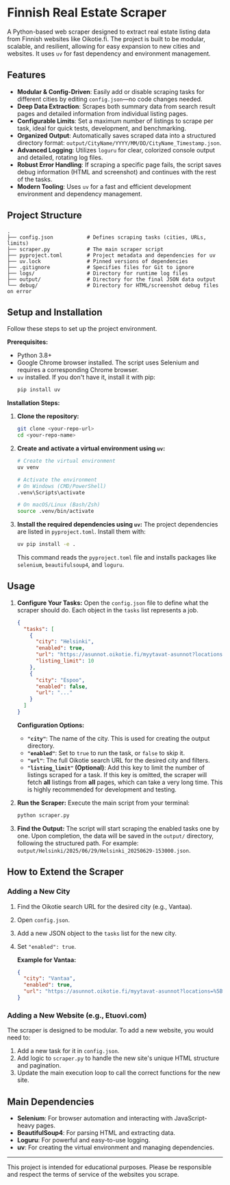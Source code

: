 # Finnish Real Estate Scraper

A Python-based web scraper designed to extract real estate listing data from Finnish websites like Oikotie.fi. The project is built to be modular, scalable, and resilient, allowing for easy expansion to new cities and websites. It uses `uv` for fast dependency and environment management.

## Features

-   **Modular & Config-Driven**: Easily add or disable scraping tasks for different cities by editing `config.json`—no code changes needed.
-   **Deep Data Extraction**: Scrapes both summary data from search result pages and detailed information from individual listing pages.
-   **Configurable Limits**: Set a maximum number of listings to scrape per task, ideal for quick tests, development, and benchmarking.
-   **Organized Output**: Automatically saves scraped data into a structured directory format: `output/CityName/YYYY/MM/DD/CityName_Timestamp.json`.
-   **Advanced Logging**: Utilizes `loguru` for clear, colorized console output and detailed, rotating log files.
-   **Robust Error Handling**: If scraping a specific page fails, the script saves debug information (HTML and screenshot) and continues with the rest of the tasks.
-   **Modern Tooling**: Uses `uv` for a fast and efficient development environment and dependency management.

## Project Structure

```
.
├── config.json           # Defines scraping tasks (cities, URLs, limits)
├── scraper.py            # The main scraper script
├── pyproject.toml        # Project metadata and dependencies for uv
├── uv.lock               # Pinned versions of dependencies
├── .gitignore            # Specifies files for Git to ignore
├── logs/                 # Directory for runtime log files
├── output/               # Directory for the final JSON data output
└── debug/                # Directory for HTML/screenshot debug files on error
```

## Setup and Installation

Follow these steps to set up the project environment.

**Prerequisites:**
-   Python 3.8+
-   Google Chrome browser installed. The script uses Selenium and requires a corresponding Chrome browser.
-   `uv` installed. If you don't have it, install it with pip:
    ```sh
    pip install uv
    ```

**Installation Steps:**

1.  **Clone the repository:**
    ```sh
    git clone <your-repo-url>
    cd <your-repo-name>
    ```

2.  **Create and activate a virtual environment using `uv`:**
    ```sh
    # Create the virtual environment
    uv venv

    # Activate the environment
    # On Windows (CMD/PowerShell)
    .venv\Scripts\activate

    # On macOS/Linux (Bash/Zsh)
    source .venv/bin/activate
    ```

3.  **Install the required dependencies using `uv`:**
    The project dependencies are listed in `pyproject.toml`. Install them with:
    ```sh
    uv pip install -e .
    ```
    This command reads the `pyproject.toml` file and installs packages like `selenium`, `beautifulsoup4`, and `loguru`.

## Usage

1.  **Configure Your Tasks:**
    Open the `config.json` file to define what the scraper should do. Each object in the `tasks` list represents a job.

    ```json
    {
      "tasks": [
        {
          "city": "Helsinki",
          "enabled": true,
          "url": "https://asunnot.oikotie.fi/myytavat-asunnot?locations=%5B%5B64,6,%22Helsinki%22%5D%5D&cardType=100",
          "listing_limit": 10
        },
        {
          "city": "Espoo",
          "enabled": false,
          "url": "..."
        }
      ]
    }
    ```

    **Configuration Options:**
    -   **`"city"`**: The name of the city. This is used for creating the output directory.
    -   **`"enabled"`**: Set to `true` to run the task, or `false` to skip it.
    -   **`"url"`**: The full Oikotie search URL for the desired city and filters.
    -   **`"listing_limit"` (Optional)**: Add this key to limit the number of listings scraped for a task. If this key is omitted, the scraper will fetch **all** listings from **all** pages, which can take a very long time. This is highly recommended for development and testing.

2.  **Run the Scraper:**
    Execute the main script from your terminal:
    ```sh
    python scraper.py
    ```

3.  **Find the Output:**
    The script will start scraping the enabled tasks one by one. Upon completion, the data will be saved in the `output/` directory, following the structured path. For example: `output/Helsinki/2025/06/29/Helsinki_20250629-153000.json`.

## How to Extend the Scraper

### Adding a New City

1.  Find the Oikotie search URL for the desired city (e.g., Vantaa).
2.  Open `config.json`.
3.  Add a new JSON object to the `tasks` list for the new city.
4.  Set `"enabled": true`.

    **Example for Vantaa:**
    ```json
    {
      "city": "Vantaa",
      "enabled": true,
      "url": "https://asunnot.oikotie.fi/myytavat-asunnot?locations=%5B%5B50,6,%22Vantaa%22%5D%5D&cardType=100"
    }
    ```

### Adding a New Website (e.g., Etuovi.com)

The scraper is designed to be modular. To add a new website, you would need to:
1.  Add a new task for it in `config.json`.
2.  Add logic to `scraper.py` to handle the new site's unique HTML structure and pagination.
3.  Update the main execution loop to call the correct functions for the new site.

## Main Dependencies

-   **Selenium**: For browser automation and interacting with JavaScript-heavy pages.
-   **BeautifulSoup4**: For parsing HTML and extracting data.
-   **Loguru**: For powerful and easy-to-use logging.
-   **uv**: For creating the virtual environment and managing dependencies.

---

This project is intended for educational purposes. Please be responsible and respect the terms of service of the websites you scrape.
